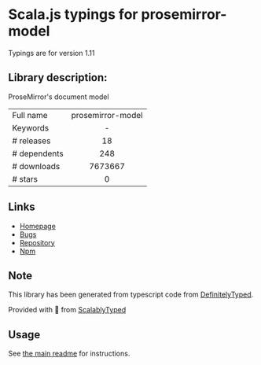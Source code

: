 
# Scala.js typings for prosemirror-model

Typings are for version 1.11

## Library description:
ProseMirror's document model

|                    |                 |
| ------------------ | :-------------: |
| Full name          | prosemirror-model |
| Keywords           | - |
| # releases         | 18 |
| # dependents       | 248 |
| # downloads        | 7673667 |
| # stars            | 0 |

## Links
- [Homepage](https://github.com/prosemirror/prosemirror-model#readme)
- [Bugs](https://github.com/prosemirror/prosemirror-model/issues)
- [Repository](https://github.com/prosemirror/prosemirror-model)
- [Npm](https://www.npmjs.com/package/prosemirror-model)
    


## Note
This library has been generated from typescript code from [DefinitelyTyped](https://definitelytyped.org).

Provided with :purple_heart: from [ScalablyTyped](https://github.com/oyvindberg/ScalablyTyped)

## Usage
See [the main readme](../../readme.md) for instructions.


